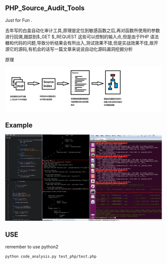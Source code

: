 
## PHP_Source_Audit_Tools

  Just for Fun .
  
  去年写的白盒自动化审计工具,原理是定位到敏感函数之后,再对函数所使用的参数进行回溯,跟踪到$_GET $_REQUEST 这些可以控制的输入点,但是由于PHP 语法糖和代码的问题,导致分析结果会有所出入,测试效果不错,但是实战效果不佳,故开源它的源码,有机会的话写一篇文章来说说自动化源码漏洞挖掘分析
  
  原理
  
![sample.png](sample.png)
  
## Example

![mmexport1504837705156.jpg](mmexport1504837705156.jpg)
  
  
## USE

remember to use python2

```shell
python code_analysis.py test_php/test.php
```
